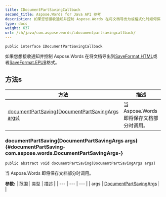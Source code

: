 ```yaml
---
title: IDocumentPartSavingCallback
second_title: Aspose.Words for Java API 参考
description: 如果您想接收通知并控制 Aspose.Words 在将文档导出为或格式化时如何保存文档部分，请实施此接口。
type: docs
weight: 637
url: /zh/java/com.aspose.words/idocumentpartsavingcallback/
---
```

```
public interface IDocumentPartSavingCallback
```

如果您想接收通知并控制 Aspose.Words 在将文档导出到[SaveFormat.HTML](../../com.aspose.words/saveformat\#HTML)或者[SaveFormat.EPUB](../../com.aspose.words/saveformat\#EPUB)格式。
## 方法s

| 方法 | 描述 |
| --- | --- |
| [documentPartSaving(DocumentPartSavingArgs args)](#documentPartSaving-com.aspose.words.DocumentPartSavingArgs-) | 当 Aspose.Words 即将保存文档部分时调用。 |
### documentPartSaving(DocumentPartSavingArgs args) {#documentPartSaving-com.aspose.words.DocumentPartSavingArgs-}
```
public abstract void documentPartSaving(DocumentPartSavingArgs args)
```


当 Aspose.Words 即将保存文档部分时调用。

**参数:**
| 范围 | 类型 | 描述 |
| --- | --- | --- |
| args | [DocumentPartSavingArgs](../../com.aspose.words/documentpartsavingargs) |  |
